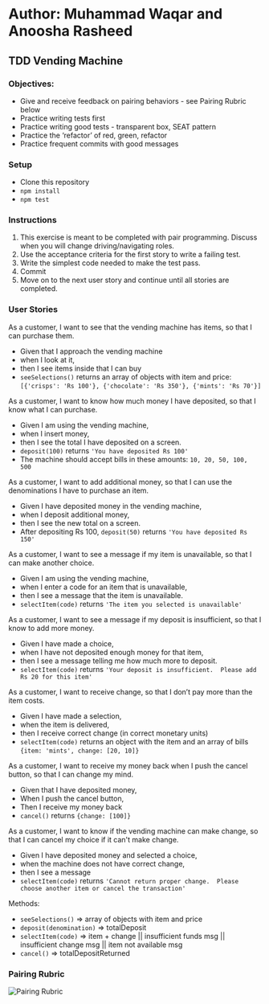 # Author: Muhammad Waqar and Anoosha Rasheed
## TDD Vending Machine

### Objectives:

- Give and receive feedback on pairing behaviors - see Pairing Rubric below
- Practice writing tests first
- Practice writing good tests - transparent box, SEAT pattern
- Practice the ‘refactor’ of red, green, refactor
- Practice frequent commits with good messages


### Setup

- Clone this repository
- `npm install`
- `npm test`

### Instructions

1. This exercise is meant to be completed with pair programming.  Discuss when you will change driving/navigating roles.
1. Use the acceptance criteria for the first story to write a failing test.
1. Write the simplest code needed to make the test pass.
1. Commit
1. Move on to the next user story and continue until all stories are completed.


### User Stories
As a customer, I want to see that the vending machine has items, so that I can purchase them.
- Given that I approach the vending machine
- when I look at it,
- then I see items inside that I can buy
- `seeSelections()` returns an array of objects with item and price:
`[{'crisps': 'Rs 100'}, {'chocolate': 'Rs 350'}, {'mints': 'Rs 70'}]`

As a customer, I want to know how much money I have deposited, so that I know what I can purchase.
- Given I am using the vending machine, 
- when I insert money, 
- then I see the total I have deposited on a screen. 
- `deposit(100)` returns `'You have deposited Rs 100'`
- The machine should accept bills in these amounts: `10, 20, 50, 100, 500`

As a customer, I want to add additional money, so that I can use the denominations I have to purchase an item.
- Given I have deposited money in the vending machine,
- when I deposit additional money,
- then I see the new total on a screen. 
- After depositing Rs 100, `deposit(50)` returns `'You have deposited Rs 150'`

As a customer, I want to see a message if my item is unavailable, so that I can make another choice.
- Given I am using the vending machine, 
- when I enter a code for an item that is unavailable, 
- then I see a message that the item is unavailable.
- `selectItem(code)` returns `'The item you selected is unavailable'`

As a customer, I want to see a message if my deposit is insufficient, so that I know to add more money.
- Given I have made a choice, 
- when I have not deposited enough money for that item, 
- then I see a message telling me how much more to deposit.
- `selectItem(code)` returns `'Your deposit is insufficient.  Please add Rs 20 for this item'`

As a customer, I want to receive change, so that I don’t pay more than the item costs.
- Given I have made a selection, 
- when the item is delivered, 
- then I receive correct change (in correct monetary units)
- `selectItem(code)` returns an object with the item and an array of bills `{item: 'mints', change: [20, 10]}`

As a customer, I want to receive my money back when I push the cancel button, so that I can change my mind.
- Given that I have deposited money,
- When I push the cancel button,
- Then I receive my money back
- `cancel()` returns `{change: [100]}`

As a customer, I want to know if the vending machine can make change, so that I can cancel my choice if it can't make change.
- Given I have deposited money and selected a choice, 
- when the machine does not have correct change, 
- then I see a message
- `selectItem(code)` returns `'Cannot return proper change.  Please choose another item or cancel the transaction'`

Methods:  
- `seeSelections()` => array of objects with item and price
- `deposit(denomination)` => totalDeposit  
- `selectItem(code)` => item + change || insufficient funds msg || insufficient change msg || item not available msg  
- `cancel()` => totalDepositReturned


### Pairing Rubric
![Pairing Rubric](pairing_rubric.png)

